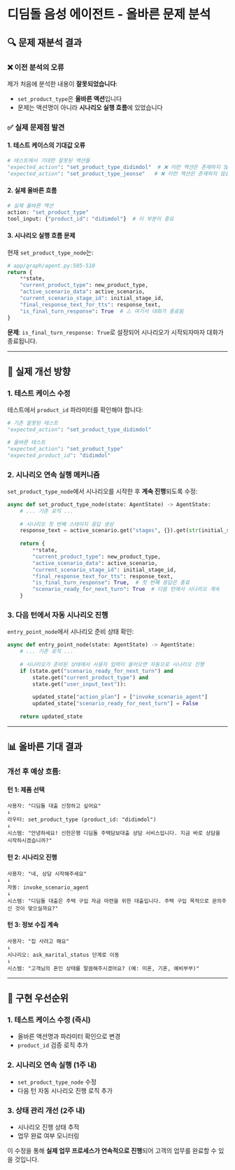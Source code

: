 # 디딤돌 음성 에이전트 - 올바른 문제 분석

## 🔍 문제 재분석 결과

### ❌ 이전 분석의 오류
제가 처음에 분석한 내용이 **잘못되었습니다**:
- `set_product_type`은 **올바른 액션**입니다
- 문제는 액션명이 아니라 **시나리오 실행 흐름**에 있었습니다

### ✅ 실제 문제점 발견

#### 1. 테스트 케이스의 기대값 오류
```python
# 테스트에서 기대한 잘못된 액션들
"expected_action": "set_product_type_didimdol"  # ❌ 이런 액션은 존재하지 않음
"expected_action": "set_product_type_jeonse"   # ❌ 이런 액션은 존재하지 않음
```

#### 2. 실제 올바른 흐름
```python
# 실제 올바른 액션
action: "set_product_type"
tool_input: {"product_id": "didimdol"}  # 이 부분이 중요
```

#### 3. 시나리오 실행 흐름 문제
현재 `set_product_type_node`는:
```python
# app/graph/agent.py:505-510
return {
    **state, 
    "current_product_type": new_product_type, 
    "active_scenario_data": active_scenario,
    "current_scenario_stage_id": initial_stage_id,
    "final_response_text_for_tts": response_text,
    "is_final_turn_response": True  # ⚠️ 여기서 대화가 종료됨
}
```

**문제**: `is_final_turn_response: True`로 설정되어 시나리오가 시작되자마자 대화가 종료됩니다.

---

## 🎯 실제 개선 방향

### 1. 테스트 케이스 수정
테스트에서 `product_id` 파라미터를 확인해야 합니다:

```python
# 기존 잘못된 테스트
"expected_action": "set_product_type_didimdol"

# 올바른 테스트
"expected_action": "set_product_type"
"expected_product_id": "didimdol"
```

### 2. 시나리오 연속 실행 메커니즘
`set_product_type_node`에서 시나리오를 시작한 후 **계속 진행**되도록 수정:

```python
async def set_product_type_node(state: AgentState) -> AgentState:
    # ... 기존 로직 ...
    
    # 시나리오 첫 번째 스테이지 응답 생성
    response_text = active_scenario.get("stages", {}).get(str(initial_stage_id), {}).get("prompt", "")
    
    return {
        **state, 
        "current_product_type": new_product_type, 
        "active_scenario_data": active_scenario,
        "current_scenario_stage_id": initial_stage_id,
        "final_response_text_for_tts": response_text,
        "is_final_turn_response": True,  # 첫 번째 응답은 종료
        "scenario_ready_for_next_turn": True  # 다음 턴에서 시나리오 계속
    }
```

### 3. 다음 턴에서 자동 시나리오 진행
`entry_point_node`에서 시나리오 준비 상태 확인:

```python
async def entry_point_node(state: AgentState) -> AgentState:
    # ... 기존 로직 ...
    
    # 시나리오가 준비된 상태에서 사용자 입력이 들어오면 자동으로 시나리오 진행
    if (state.get("scenario_ready_for_next_turn") and 
        state.get("current_product_type") and 
        state.get("user_input_text")):
        
        updated_state["action_plan"] = ["invoke_scenario_agent"]
        updated_state["scenario_ready_for_next_turn"] = False
    
    return updated_state
```

---

## 📊 올바른 기대 결과

### 개선 후 예상 흐름:

#### 턴 1: 제품 선택
```
사용자: "디딤돌 대출 신청하고 싶어요"
↓
라우터: set_product_type (product_id: "didimdol")
↓
시스템: "안녕하세요! 신한은행 디딤돌 주택담보대출 상담 서비스입니다. 지금 바로 상담을 시작하시겠습니까?"
```

#### 턴 2: 시나리오 진행
```
사용자: "네, 상담 시작해주세요"
↓
자동: invoke_scenario_agent
↓
시스템: "디딤돌 대출은 주택 구입 자금 마련을 위한 대출입니다. 주택 구입 목적으로 문의주신 것이 맞으실까요?"
```

#### 턴 3: 정보 수집 계속
```
사용자: "집 사려고 해요"
↓
시나리오: ask_marital_status 단계로 이동
↓
시스템: "고객님의 혼인 상태를 말씀해주시겠어요? (예: 미혼, 기혼, 예비부부)"
```

---

## 🔧 구현 우선순위

### 1. 테스트 케이스 수정 (즉시)
- 올바른 액션명과 파라미터 확인으로 변경
- `product_id` 검증 로직 추가

### 2. 시나리오 연속 실행 (1주 내)
- `set_product_type_node` 수정
- 다음 턴 자동 시나리오 진행 로직 추가

### 3. 상태 관리 개선 (2주 내)
- 시나리오 진행 상태 추적
- 업무 완료 여부 모니터링

이 수정을 통해 **실제 업무 프로세스가 연속적으로 진행**되어 고객의 업무를 완료할 수 있을 것입니다.